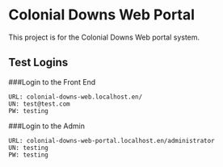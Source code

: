# Colonial Downs Web Portal

This project is for the Colonial Downs Web portal system.

## Test Logins

###Login to the Front End
```
URL: colonial-downs-web.localhost.en/
UN: test@test.com
PW: testing
```

###Login to the Admin
```
URL: colonial-downs-web-portal.localhost.en/administrator
UN: testing
PW: testing
```

